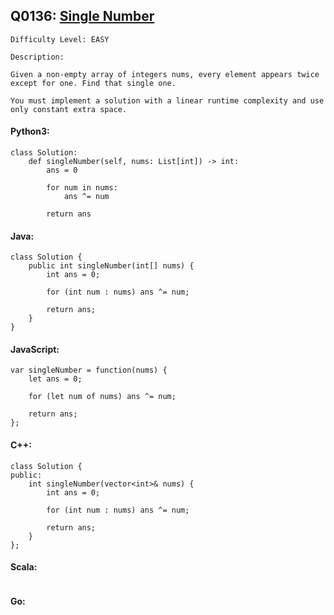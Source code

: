 ## Q0136: [Single Number](https://leetcode.com/problems/single-number/)

```
Difficulty Level: EASY
```

```
Description:

Given a non-empty array of integers nums, every element appears twice except for one. Find that single one.

You must implement a solution with a linear runtime complexity and use only constant extra space.
```

#### Python3:

```
class Solution:
    def singleNumber(self, nums: List[int]) -> int:
        ans = 0

        for num in nums:
            ans ^= num

        return ans
```

#### Java:

```
class Solution {
    public int singleNumber(int[] nums) {
        int ans = 0;

        for (int num : nums) ans ^= num;

        return ans;
    }
}
```

#### JavaScript:

```
var singleNumber = function(nums) {
    let ans = 0;

    for (let num of nums) ans ^= num;

    return ans;
};
```

#### C++:

```
class Solution {
public:
    int singleNumber(vector<int>& nums) {
        int ans = 0;

        for (int num : nums) ans ^= num;

        return ans;
    }
};
```

#### Scala:

```

```

#### Go:

```

```
